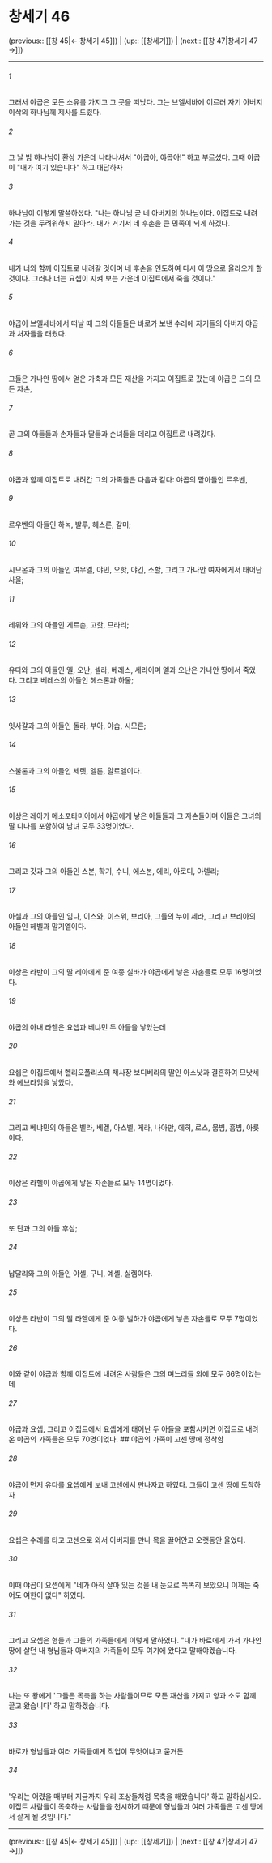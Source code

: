 # 창세기 46

(previous:: [[창 45|← 창세기 45]]) | (up:: [[창세기]]) | (next:: [[창 47|창세기 47 →]])

***




###### 1 

그래서 야곱은 모든 소유를 가지고 그 곳을 떠났다. 그는 브엘세바에 이르러 자기 아버지 이삭의 하나님께 제사를 드렸다. 



###### 2 

그 날 밤 하나님이 환상 가운데 나타나셔서 "야곱아, 야곱아!" 하고 부르셨다. 그때 야곱이 "내가 여기 있습니다" 하고 대답하자 



###### 3 

하나님이 이렇게 말씀하셨다. "나는 하나님 곧 네 아버지의 하나님이다. 이집트로 내려가는 것을 두려워하지 말아라. 내가 거기서 네 후손을 큰 민족이 되게 하겠다. 



###### 4 

내가 너와 함께 이집트로 내려갈 것이며 네 후손을 인도하여 다시 이 땅으로 올라오게 할 것이다. 그러나 너는 요셉이 지켜 보는 가운데 이집트에서 죽을 것이다." 



###### 5 

야곱이 브엘세바에서 떠날 때 그의 아들들은 바로가 보낸 수레에 자기들의 아버지 야곱과 처자들을 태웠다. 



###### 6 

그들은 가나안 땅에서 얻은 가축과 모든 재산을 가지고 이집트로 갔는데 야곱은 그의 모든 자손, 



###### 7 

곧 그의 아들들과 손자들과 딸들과 손녀들을 데리고 이집트로 내려갔다. 



###### 8 

야곱과 함께 이집트로 내려간 그의 가족들은 다음과 같다: 야곱의 맏아들인 르우벤, 



###### 9 

르우벤의 아들인 하녹, 발루, 헤스론, 갈미; 



###### 10 

시므온과 그의 아들인 여무엘, 야민, 오핫, 야긴, 소할, 그리고 가나안 여자에게서 태어난 사울; 



###### 11 

레위와 그의 아들인 게르손, 고핫, 므라리; 



###### 12 

유다와 그의 아들인 엘, 오난, 셀라, 베레스, 세라이며 엘과 오난은 가나안 땅에서 죽었다. 그리고 베레스의 아들인 헤스론과 하물; 



###### 13 

잇사갈과 그의 아들인 돌라, 부아, 야숩, 시므론; 



###### 14 

스불론과 그의 아들인 세렛, 엘론, 얄르엘이다. 



###### 15 

이상은 레아가 메소포타미아에서 야곱에게 낳은 아들들과 그 자손들이며 이들은 그녀의 딸 디나를 포함하여 남녀 모두 33명이었다. 



###### 16 

그리고 갓과 그의 아들인 스본, 학기, 수니, 에스본, 에리, 아로디, 아렐리; 



###### 17 

아셀과 그의 아들인 임나, 이스와, 이스위, 브리아, 그들의 누이 세라, 그리고 브리아의 아들인 헤벨과 말기엘이다. 



###### 18 

이상은 라반이 그의 딸 레아에게 준 여종 실바가 야곱에게 낳은 자손들로 모두 16명이었다. 



###### 19 

야곱의 아내 라헬은 요셉과 베냐민 두 아들을 낳았는데 



###### 20 

요셉은 이집트에서 헬리오폴리스의 제사장 보디베라의 딸인 아스낫과 결혼하여 므낫세와 에브라임을 낳았다. 



###### 21 

그리고 베냐민의 아들은 벨라, 베겔, 아스벨, 게라, 나아만, 에히, 로스, 뭅빔, 훕빔, 아릇이다. 



###### 22 

이상은 라헬이 야곱에게 낳은 자손들로 모두 14명이었다. 



###### 23 

또 단과 그의 아들 후심; 



###### 24 

납달리와 그의 아들인 야셀, 구니, 예셀, 실렘이다. 



###### 25 

이상은 라반이 그의 딸 라헬에게 준 여종 빌하가 야곱에게 낳은 자손들로 모두 7명이었다. 



###### 26 

이와 같이 야곱과 함께 이집트에 내려온 사람들은 그의 며느리들 외에 모두 66명이었는데 



###### 27 

야곱과 요셉, 그리고 이집트에서 요셉에게 태어난 두 아들을 포함시키면 이집트로 내려온 야곱의 가족들은 모두 70명이었다. ## 야곱의 가족이 고센 땅에 정착함 



###### 28 

야곱이 먼저 유다를 요셉에게 보내 고센에서 만나자고 하였다. 그들이 고센 땅에 도착하자 



###### 29 

요셉은 수레를 타고 고센으로 와서 아버지를 만나 목을 끌어안고 오랫동안 울었다. 



###### 30 

이때 야곱이 요셉에게 "네가 아직 살아 있는 것을 내 눈으로 똑똑히 보았으니 이제는 죽어도 여한이 없다" 하였다. 



###### 31 

그리고 요셉은 형들과 그들의 가족들에게 이렇게 말하였다. "내가 바로에게 가서 가나안 땅에 살던 내 형님들과 아버지의 가족들이 모두 여기에 왔다고 말해야겠습니다. 



###### 32 

나는 또 왕에게 '그들은 목축을 하는 사람들이므로 모든 재산을 가지고 양과 소도 함께 끌고 왔습니다' 하고 말하겠습니다. 



###### 33 

바로가 형님들과 여러 가족들에게 직업이 무엇이냐고 묻거든 



###### 34 

'우리는 어렸을 때부터 지금까지 우리 조상들처럼 목축을 해왔습니다' 하고 말하십시오. 이집트 사람들이 목축하는 사람들을 천시하기 때문에 형님들과 여러 가족들은 고센 땅에서 살게 될 것입니다."

***

(previous:: [[창 45|← 창세기 45]]) | (up:: [[창세기]]) | (next:: [[창 47|창세기 47 →]])
